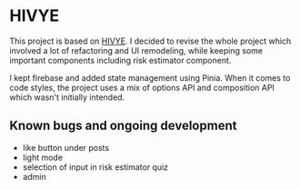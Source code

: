 # HIVYE 
This project is based on [HIVYE](https://github.com/AaronVillano/Mobile_Application.git).  I decided to revise the whole project which involved a lot of refactoring and UI remodeling, while keeping some important components including risk estimator component. 

I kept firebase and added state management using Pinia. When it comes to code styles, the project uses a mix of options API and composition API which wasn't initially intended.

## Known bugs and ongoing development
- like button under posts
- light mode
- selection of input in risk estimator quiz
- admin


